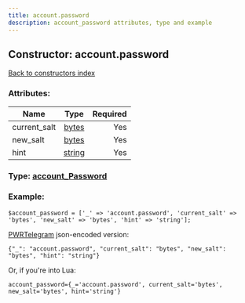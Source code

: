 ```yaml
---
title: account.password
description: account_password attributes, type and example
---
```

## Constructor: account.password  
[Back to constructors index](index.md)



### Attributes:

| Name     |    Type       | Required |
|----------|:-------------:|---------:|
|current\_salt|[bytes](../types/bytes.md) | Yes|
|new\_salt|[bytes](../types/bytes.md) | Yes|
|hint|[string](../types/string.md) | Yes|



### Type: [account\_Password](../types/account_Password.md)


### Example:

```
$account_password = ['_' => 'account.password', 'current_salt' => 'bytes', 'new_salt' => 'bytes', 'hint' => 'string'];
```  

[PWRTelegram](https://pwrtelegram.xyz) json-encoded version:

```
{"_": "account.password", "current_salt": "bytes", "new_salt": "bytes", "hint": "string"}
```


Or, if you're into Lua:  


```
account_password={_='account.password', current_salt='bytes', new_salt='bytes', hint='string'}

```


